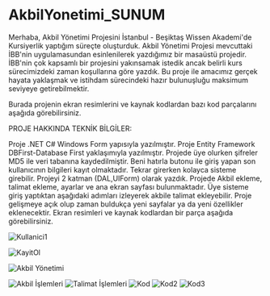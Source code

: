 # AkbilYonetimi_SUNUM

Merhaba, Akbil Yönetimi Projesini İstanbul - Beşiktaş Wissen Akademi'de Kursiyerlik yaptığım süreçte oluşturduk. Akbil Yönetimi Projesi mevcuttaki İBB'nin uygulamasundan esinlenilerek yazdığımız bir masaüstü projedir. İBB'nin çok kapsamlı bir projesini yakınsamak istedik ancak belirli kurs sürecimizdeki zaman koşullarına göre yazdık. Bu proje ile amacımız gerçek hayata yaklaşmak ve istihdam sürecindeki hazır bulunuşluğu maksimum seviyeye getirebilmektir.

Burada projenin ekran resimlerini ve kaynak kodlardan bazı kod parçalarını aşağıda görebilirsiniz.

PROJE HAKKINDA TEKNİK BİLGİLER:

Proje .NET C# Windows Form yapısıyla yazılmıştır.
Proje Entity Framework DBFirst-Database First yaklaşımıyla yazılmıştır.
Projede üye olurken şifreler MD5 ile veri tabanına kaydedilmiştir.
Beni hatırla butonu ile giriş yapan son kullanıcının bilgileri kayıt olmaktadır. Tekrar girerken kolayca sisteme girebilir.
Projeyi 2 katman (DAL,UIForm) olarak yazdık.
Projede Akbil ekleme, talimat ekleme, ayarlar ve ana ekran sayfası bulunmaktadır. Üye sisteme giriş yaptıktan aşağıdaki adımları izleyerek akbile talimat ekleyebilir.
Proje gelişmeye açık olup zaman buldukça yeni sayfalar ya da yeni özellikler eklenecektir.
Ekran resimleri ve kaynak kodlardan bir parça aşağıda görebilirsiniz.

![Kullanici1](https://user-images.githubusercontent.com/120444709/212544027-78e8d375-ca37-414c-9c56-8bd295c8795b.png)

![KayitOl](https://user-images.githubusercontent.com/120444709/212544035-09780b08-d4f8-4ad6-b9b9-abb1aff6b1e9.png)

![Akbil Yönetimi](https://user-images.githubusercontent.com/120444709/212544036-2d13cc6b-7272-4aac-be05-67be95cf0d23.png)

![Akbil İşlemleri](https://user-images.githubusercontent.com/120444709/212544038-f606d4a1-a515-4155-b89a-af91d11e7007.png)
![Talimat İşlemleri](https://user-images.githubusercontent.com/120444709/212544042-0f98f07d-0233-4be1-9a71-3b590777bb51.png)
![Kod](https://user-images.githubusercontent.com/120444709/212544043-af527d97-7b77-4f88-855c-e5cff7f8dafe.png)
![Kod2](https://user-images.githubusercontent.com/120444709/212544047-9ecc837a-4688-4b91-b737-2148785f15a6.png)
![Kod3](https://user-images.githubusercontent.com/120444709/212544051-a2df971d-d810-46df-acb7-05a228dea3ad.png)
